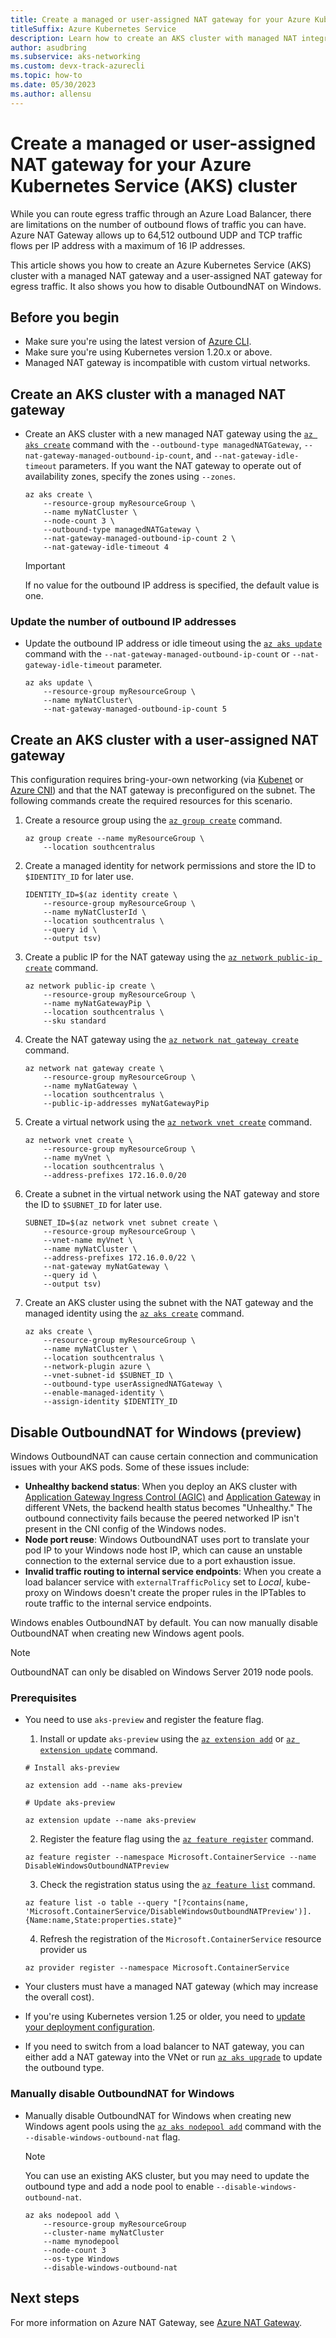 ```yaml
---
title: Create a managed or user-assigned NAT gateway for your Azure Kubernetes Service (AKS) cluster
titleSuffix: Azure Kubernetes Service
description: Learn how to create an AKS cluster with managed NAT integration and user-assigned NAT gateway.
author: asudbring
ms.subservice: aks-networking
ms.custom: devx-track-azurecli
ms.topic: how-to
ms.date: 05/30/2023
ms.author: allensu
---
```


# Create a managed or user-assigned NAT gateway for your Azure Kubernetes Service (AKS) cluster

While you can route egress traffic through an Azure Load Balancer, there are limitations on the number of outbound flows of traffic you can have. Azure NAT Gateway allows up to 64,512 outbound UDP and TCP traffic flows per IP address with a maximum of 16 IP addresses.

This article shows you how to create an Azure Kubernetes Service (AKS) cluster with a managed NAT gateway and a user-assigned NAT gateway for egress traffic. It also shows you how to disable OutboundNAT on Windows.

## Before you begin

* Make sure you're using the latest version of [Azure CLI][az-cli].
* Make sure you're using Kubernetes version 1.20.x or above.
* Managed NAT gateway is incompatible with custom virtual networks.

## Create an AKS cluster with a managed NAT gateway

* Create an AKS cluster with a new managed NAT gateway using the [`az aks create`][az-aks-create] command with the `--outbound-type managedNATGateway`, `--nat-gateway-managed-outbound-ip-count`, and `--nat-gateway-idle-timeout` parameters. If you want the NAT gateway to operate out of availability zones, specify the zones using `--zones`.

    ```azurecli-interactive
    az aks create \
        --resource-group myResourceGroup \
        --name myNatCluster \
        --node-count 3 \
        --outbound-type managedNATGateway \
        --nat-gateway-managed-outbound-ip-count 2 \
        --nat-gateway-idle-timeout 4
    ```

    > [!IMPORTANT]
    > If no value for the outbound IP address is specified, the default value is one.

### Update the number of outbound IP addresses

* Update the outbound IP address or idle timeout using the [`az aks update`][az-aks-update] command with the `--nat-gateway-managed-outbound-ip-count` or `--nat-gateway-idle-timeout` parameter.

    ```azurecli-interactive
    az aks update \ 
        --resource-group myResourceGroup \
        --name myNatCluster\
        --nat-gateway-managed-outbound-ip-count 5
    ```

## Create an AKS cluster with a user-assigned NAT gateway

This configuration requires bring-your-own networking (via [Kubenet][byo-vnet-kubenet] or [Azure CNI][byo-vnet-azure-cni]) and that the NAT gateway is preconfigured on the subnet. The following commands create the required resources for this scenario.

1. Create a resource group using the [`az group create`][az-group-create] command.

    ```azurecli-interactive
    az group create --name myResourceGroup \
        --location southcentralus
    ```

2. Create a managed identity for network permissions and store the ID to `$IDENTITY_ID` for later use.

    ```azurecli-interactive
    IDENTITY_ID=$(az identity create \
        --resource-group myResourceGroup \
        --name myNatClusterId \
        --location southcentralus \
        --query id \
        --output tsv)
    ```

3. Create a public IP for the NAT gateway using the [`az network public-ip create`][az-network-public-ip-create] command.

    ```azurecli-interactive
    az network public-ip create \
        --resource-group myResourceGroup \
        --name myNatGatewayPip \
        --location southcentralus \
        --sku standard
    ```

4. Create the NAT gateway using the [`az network nat gateway create`][az-network-nat-gateway-create] command.

    ```azurecli-interactive
    az network nat gateway create \
        --resource-group myResourceGroup \
        --name myNatGateway \
        --location southcentralus \
        --public-ip-addresses myNatGatewayPip
    ```

5. Create a virtual network using the [`az network vnet create`][az-network-vnet-create] command.

    ```azurecli-interactive
    az network vnet create \
        --resource-group myResourceGroup \
        --name myVnet \
        --location southcentralus \
        --address-prefixes 172.16.0.0/20 
    ```

6. Create a subnet in the virtual network using the NAT gateway and store the ID to `$SUBNET_ID` for later use.

    ```azurecli-interactive
    SUBNET_ID=$(az network vnet subnet create \
        --resource-group myResourceGroup \
        --vnet-name myVnet \
        --name myNatCluster \
        --address-prefixes 172.16.0.0/22 \
        --nat-gateway myNatGateway \
        --query id \
        --output tsv)
    ```

7. Create an AKS cluster using the subnet with the NAT gateway and the managed identity using the [`az aks create`][az-aks-create] command.

    ```azurecli-interactive
    az aks create \
        --resource-group myResourceGroup \
        --name myNatCluster \
        --location southcentralus \
        --network-plugin azure \
        --vnet-subnet-id $SUBNET_ID \
        --outbound-type userAssignedNATGateway \
        --enable-managed-identity \
        --assign-identity $IDENTITY_ID
    ```

## Disable OutboundNAT for Windows (preview)

Windows OutboundNAT can cause certain connection and communication issues with your AKS pods. Some of these issues include:

* **Unhealthy backend status**: When you deploy an AKS cluster with [Application Gateway Ingress Control (AGIC)][agic] and [Application Gateway][app-gw] in different VNets, the backend health status becomes "Unhealthy." The outbound connectivity fails because the peered networked IP isn't present in the CNI config of the Windows nodes.
* **Node port reuse**: Windows OutboundNAT uses port to translate your pod IP to your Windows node host IP, which can cause an unstable connection to the external service due to a port exhaustion issue.
* **Invalid traffic routing to internal service endpoints**: When you create a load balancer service with `externalTrafficPolicy` set to *Local*, kube-proxy on Windows doesn't create the proper rules in the IPTables to route traffic to the internal service endpoints.

Windows enables OutboundNAT by default. You can now manually disable OutboundNAT when creating new Windows agent pools.

> [!NOTE]
> OutboundNAT can only be disabled on Windows Server 2019 node pools.

### Prerequisites

* You need to use `aks-preview` and register the feature flag.

  1. Install or update `aks-preview` using the [`az extension add`][az-extension-add] or [`az extension update`][az-extension-update] command.

    ```azurecli
    # Install aks-preview

    az extension add --name aks-preview

    # Update aks-preview

    az extension update --name aks-preview
    ```

  2. Register the feature flag using the [`az feature register`][az-feature-register] command.

    ```azurecli
    az feature register --namespace Microsoft.ContainerService --name DisableWindowsOutboundNATPreview
    ```

  3. Check the registration status using the [`az feature list`][az-feature-list] command.

    ```azurecli
    az feature list -o table --query "[?contains(name, 'Microsoft.ContainerService/DisableWindowsOutboundNATPreview')].{Name:name,State:properties.state}"
    ```

  4. Refresh the registration of the `Microsoft.ContainerService` resource provider us

    ```azurecli
    az provider register --namespace Microsoft.ContainerService
    ```

* Your clusters must have a managed NAT gateway (which may increase the overall cost).
* If you're using Kubernetes version 1.25 or older, you need to [update your deployment configuration][upgrade-kubernetes].
* If you need to switch from a load balancer to NAT gateway, you can either add a NAT gateway into the VNet or run [`az aks upgrade`][aks-upgrade] to update the outbound type.

### Manually disable OutboundNAT for Windows

* Manually disable OutboundNAT for Windows when creating new Windows agent pools using the [`az aks nodepool add`][az-aks-nodepool-add] command with the `--disable-windows-outbound-nat` flag.

    > [!NOTE]
    > You can use an existing AKS cluster, but you may need to update the outbound type and add a node pool to enable `--disable-windows-outbound-nat`.

    ```azurecli
    az aks nodepool add \
        --resource-group myResourceGroup
        --cluster-name myNatCluster
        --name mynodepool
        --node-count 3
        --os-type Windows
        --disable-windows-outbound-nat
    ```

## Next steps

For more information on Azure NAT Gateway, see [Azure NAT Gateway][nat-docs].

<!-- LINKS - internal -->

<!-- LINKS - external-->
[nat-docs]: ../virtual-network/nat-gateway/nat-overview.md
[az-feature-list]: /cli/azure/feature#az_feature_list
[az-feature-register]: /cli/azure/feature#az_feature_register
[byo-vnet-azure-cni]: configure-azure-cni.md
[byo-vnet-kubenet]: configure-kubenet.md
[az-extension-add]: /cli/azure/extension#az_extension_add
[az-extension-update]: /cli/azure/extension#az_extension_update
[az-cli]: /cli/azure/install-azure-cli
[agic]: ../application-gateway/ingress-controller-overview.md
[app-gw]: ../application-gateway/overview.md
[upgrade-kubernetes]:tutorial-kubernetes-upgrade-cluster.md
[aks-upgrade]: /cli/azure/aks#az-aks-update
[az-aks-create]: /cli/azure/aks#az-aks-create
[az-aks-update]: /cli/azure/aks#az-aks-update
[az-group-create]: /cli/azure/group#az_group_create
[az-network-public-ip-create]: /cli/azure/network/public-ip#az_network_public_ip_create
[az-network-nat-gateway-create]: /cli/azure/network/nat/gateway#az_network_nat_gateway_create
[az-network-vnet-create]: /cli/azure/network/vnet#az_network_vnet_create
[az-aks-nodepool-add]: /cli/azure/aks/nodepool#az_aks_nodepool_add
